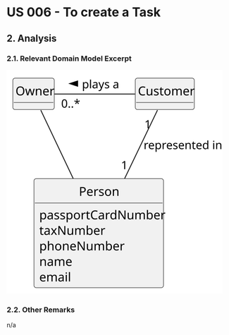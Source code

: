 # US 006 - To create a Task 

## 2. Analysis

### 2.1. Relevant Domain Model Excerpt 

![Domain Model](svg/us007-domain-model.svg)

### 2.2. Other Remarks

n/a